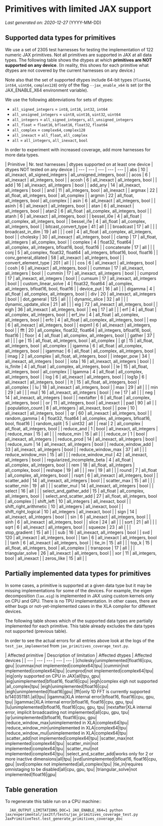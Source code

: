 # Primitives with limited JAX support

*Last generated on: 2020-12-27* (YYYY-MM-DD)

## Supported data types for primitives

We use a set of 2305 test harnesses for testing
the implementation of 122 numeric JAX primitives.
Not all primitives are supported in JAX at all
data types. The following table shows the dtypes at which
**primitives are NOT supported on any device**.
(In reality, this shows for each primitive what dtypes are not covered
by the current harnesses on any device.)

Note also that the set of supported dtypes include 64-bit types
(`float64`, `int64`, `uint64`, `complex128`) only of the
flag `--jax_enable_x64` is set (or the JAX_ENABLE_X64 environment
variable).

We use the following abbreviations for sets of dtypes:

  * `all_signed_integers` = `int8`, `int16`, `int32`, `int64`
  * `all_unsigned_integers` = `uint8`, `uint16`, `uint32`, `uint64`
  * `all_integers` = `all_signed_integers`, `all_unsigned_integers`
  * `all_float` = `float16`, `bfloat16`, `float32`, `float64`
  * `all_complex` = `complex64`, `complex128`
  * `all_inexact` = `all_float`, `all_complex`
  * `all` = `all_integers`, `all_inexact`, `bool`

In order to experiment with increased coverage, add more harnesses for
more data types.


| Primitive | Nr. test harnesses | dtypes supported on at least one device | dtypes NOT tested on any device |
| --- | --- | --- | --- | --- |
| abs | 10 | all_inexact, all_signed_integers | all_unsigned_integers, bool |
| acos | 6 | all_inexact | all_integers, bool |
| acosh | 6 | all_inexact | all_integers, bool |
| add | 16 | all_inexact, all_integers | bool |
| add_any | 14 | all_inexact, all_integers | bool |
| and | 11 | all_integers, bool | all_inexact |
| argmax | 22 | all_float, all_integers, bool | all_complex |
| argmin | 22 | all_float, all_integers, bool | all_complex |
| asin | 6 | all_inexact | all_integers, bool |
| asinh | 6 | all_inexact | all_integers, bool |
| atan | 6 | all_inexact | all_integers, bool |
| atan2 | 6 | all_float | all_complex, all_integers, bool |
| atanh | 6 | all_inexact | all_integers, bool |
| bessel_i0e | 4 | all_float | all_complex, all_integers, bool |
| bessel_i1e | 4 | all_float | all_complex, all_integers, bool |
| bitcast_convert_type | 41 | all |  |
| broadcast | 17 | all |  |
| broadcast_in_dim | 19 | all |  |
| ceil | 4 | all_float | all_complex, all_integers, bool |
| cholesky | 30 | all_inexact | all_integers, bool |
| clamp | 17 | all_float, all_integers | all_complex, bool |
| complex | 4 | float32, float64 | all_complex, all_integers, bfloat16, bool, float16 |
| concatenate | 17 | all |  |
| conj | 5 | all_complex, float32, float64 | all_integers, bfloat16, bool, float16 |
| conv_general_dilated | 58 | all_inexact | all_integers, bool |
| convert_element_type | 201 | all |  |
| cos | 6 | all_inexact | all_integers, bool |
| cosh | 6 | all_inexact | all_integers, bool |
| cummax | 17 | all_inexact, all_integers | bool |
| cummin | 17 | all_inexact, all_integers | bool |
| cumprod | 17 | all_inexact, all_integers | bool |
| cumsum | 17 | all_inexact, all_integers | bool |
| custom_linear_solve | 4 | float32, float64 | all_complex, all_integers, bfloat16, bool, float16 |
| device_put | 16 | all |  |
| digamma | 4 | all_float | all_complex, all_integers, bool |
| div | 20 | all_inexact, all_integers | bool |
| dot_general | 125 | all |  |
| dynamic_slice | 32 | all |  |
| dynamic_update_slice | 21 | all |  |
| eig | 72 | all_inexact | all_integers, bool |
| eigh | 36 | all_inexact | all_integers, bool |
| eq | 17 | all |  |
| erf | 4 | all_float | all_complex, all_integers, bool |
| erf_inv | 4 | all_float | all_complex, all_integers, bool |
| erfc | 4 | all_float | all_complex, all_integers, bool |
| exp | 6 | all_inexact | all_integers, bool |
| expm1 | 6 | all_inexact | all_integers, bool |
| fft | 20 | all_complex, float32, float64 | all_integers, bfloat16, bool, float16 |
| floor | 4 | all_float | all_complex, all_integers, bool |
| gather | 37 | all |  |
| ge | 15 | all_float, all_integers, bool | all_complex |
| gt | 15 | all_float, all_integers, bool | all_complex |
| igamma | 6 | all_float | all_complex, all_integers, bool |
| igammac | 6 | all_float | all_complex, all_integers, bool |
| imag | 2 | all_complex | all_float, all_integers, bool |
| integer_pow | 34 | all_inexact, all_integers | bool |
| iota | 16 | all_inexact, all_integers | bool |
| is_finite | 4 | all_float | all_complex, all_integers, bool |
| le | 15 | all_float, all_integers, bool | all_complex |
| lgamma | 4 | all_float | all_complex, all_integers, bool |
| log | 6 | all_inexact | all_integers, bool |
| log1p | 6 | all_inexact | all_integers, bool |
| lt | 15 | all_float, all_integers, bool | all_complex |
| lu | 18 | all_inexact | all_integers, bool |
| max | 29 | all |  |
| min | 29 | all |  |
| mul | 16 | all_inexact, all_integers | bool |
| ne | 17 | all |  |
| neg | 14 | all_inexact, all_integers | bool |
| nextafter | 6 | all_float | all_complex, all_integers, bool |
| or | 11 | all_integers, bool | all_inexact |
| pad | 90 | all |  |
| population_count | 8 | all_integers | all_inexact, bool |
| pow | 10 | all_inexact | all_integers, bool |
| qr | 60 | all_inexact | all_integers, bool |
| random_gamma | 4 | float32, float64 | all_complex, all_integers, bfloat16, bool, float16 |
| random_split | 5 | uint32 | all |
| real | 2 | all_complex | all_float, all_integers, bool |
| reduce_and | 1 | bool | all_inexact, all_integers |
| reduce_max | 15 | all |  |
| reduce_min | 15 | all |  |
| reduce_or | 1 | bool | all_inexact, all_integers |
| reduce_prod | 14 | all_inexact, all_integers | bool |
| reduce_sum | 14 | all_inexact, all_integers | bool |
| reduce_window_add | 33 | all_inexact, all_integers | bool |
| reduce_window_max | 37 | all |  |
| reduce_window_min | 15 | all |  |
| reduce_window_mul | 42 | all_inexact, all_integers | bool |
| regularized_incomplete_beta | 4 | all_float | all_complex, all_integers, bool |
| rem | 18 | all_float, all_integers | all_complex, bool |
| reshape | 19 | all |  |
| rev | 19 | all |  |
| round | 7 | all_float | all_complex, all_integers, bool |
| rsqrt | 6 | all_inexact | all_integers, bool |
| scatter_add | 14 | all_inexact, all_integers | bool |
| scatter_max | 15 | all |  |
| scatter_min | 19 | all |  |
| scatter_mul | 14 | all_inexact, all_integers | bool |
| select | 16 | all |  |
| select_and_gather_add | 15 | all_float | all_complex, all_integers, bool |
| select_and_scatter_add | 27 | all_float, all_integers, bool | all_complex |
| shift_left | 10 | all_integers | all_inexact, bool |
| shift_right_arithmetic | 10 | all_integers | all_inexact, bool |
| shift_right_logical | 10 | all_integers | all_inexact, bool |
| sign | 14 | all_inexact, all_integers | bool |
| sin | 6 | all_inexact | all_integers, bool |
| sinh | 6 | all_inexact | all_integers, bool |
| slice | 24 | all |  |
| sort | 21 | all |  |
| sqrt | 6 | all_inexact | all_integers, bool |
| squeeze | 23 | all |  |
| stop_gradient | 15 | all |  |
| sub | 16 | all_inexact, all_integers | bool |
| svd | 120 | all_inexact | all_integers, bool |
| tan | 6 | all_inexact | all_integers, bool |
| tanh | 6 | all_inexact | all_integers, bool |
| tie_in | 15 | all |  |
| top_k | 15 | all_float, all_integers, bool | all_complex |
| transpose | 17 | all |  |
| triangular_solve | 26 | all_inexact | all_integers, bool |
| xor | 11 | all_integers, bool | all_inexact |
| zeros_like | 15 | all |  |

## Partially implemented data types for primitives

In some cases, a primitive is supported at a given data type but
it may be missing implementations for some of the devices.
For example, the eigen decomposition (`lax.eig`) is implemented
in JAX using custom kernels only on CPU and GPU. There is no
TPU implementation. In other cases, there are either bugs or
not-yet-implemented cases in the XLA compiler for different
devices.

The following table shows which of the supported data types
are partially implemented for each primitive. This table already
excludes the data types not supported (previous table).

In order to see the actual errors for all entries above look at
the logs of the `test_jax_implemented` from `jax_primitives_coverage_test.py`.


| Affected primitive | Description of limitation | Affected dtypes | Affected devices |
| --- | --- | --- | --- | --- |
|cholesky|unimplemented|float16|cpu, gpu|
|cummax|not implemented|complex64|tpu|
|cummin|not implemented|complex64|tpu|
|cumprod|not implemented|complex64|tpu|
|eig|only supported on CPU in JAX|all|tpu, gpu|
|eig|unimplemented|bfloat16, float16|cpu|
|eigh|complex eigh not supported |all_complex|tpu|
|eigh|unimplemented|float16|cpu|
|eigh|unimplemented|float16|gpu|
|fft|only 1D FFT is currently supported b/140351181.|all|tpu|
|igamma|XLA internal error|bfloat16, float16|cpu, gpu, tpu|
|igammac|XLA internal error|bfloat16, float16|cpu, gpu, tpu|
|lu|unimplemented|bfloat16, float16|cpu, gpu, tpu|
|nextafter|XLA internal error, implicit broadcasting not implemented|all|cpu, gpu, tpu|
|qr|unimplemented|bfloat16, float16|cpu, gpu|
|reduce_window_max|unimplemented in XLA|complex64|tpu|
|reduce_window_min|unimplemented in XLA|complex64|tpu|
|reduce_window_mul|unimplemented in XLA|complex64|tpu|
|scatter_add|not implemented|complex64|tpu|
|scatter_max|not implemented|complex64|tpu|
|scatter_min|not implemented|complex64|tpu|
|scatter_mul|not implemented|complex64|tpu|
|select_and_scatter_add|works only for 2 or more inactive dimensions|all|tpu|
|svd|unimplemented|bfloat16, float16|cpu, gpu|
|svd|complex not implemented|all_complex|tpu|
|tie_in|requires omnistaging to be disabled|all|cpu, gpu, tpu|
|triangular_solve|not implemented|float16|gpu|

## Table generation

To regenerate this table run on a CPU machine::

```
  JAX_OUTPUT_LIMITATIONS_DOC=1 JAX_ENABLE_X64=1 python jax/experimental/jax2tf/tests/jax_primitives_coverage_test.py JaxPrimitiveTest.test_generate_primitives_coverage_doc
```
